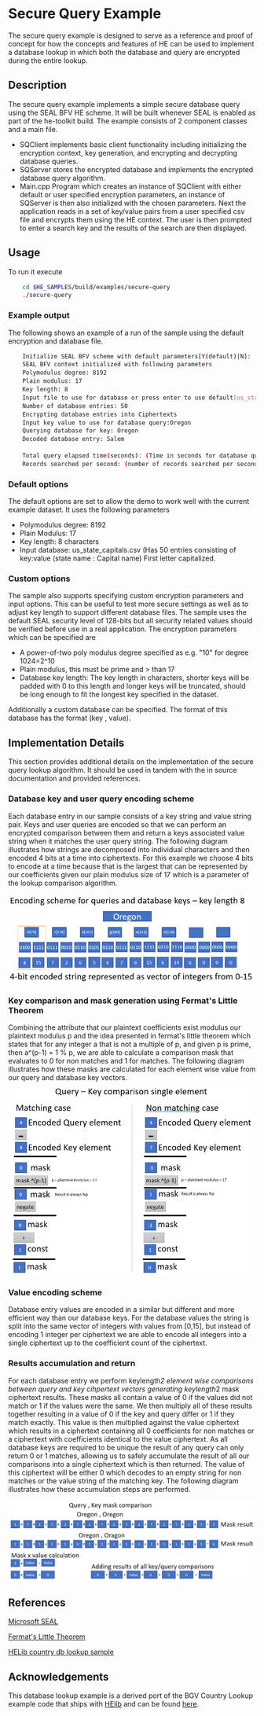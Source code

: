 # Secure Query Example

The secure query example is designed to serve as a reference and proof of concept for how the concepts and features of HE can be used to implement a database lookup in which both the database and query are encrypted during the entire lookup.

## Description
The secure query example implements a simple secure database query using the SEAL BFV HE scheme.
It will be built whenever SEAL is enabled as part of the he-toolkit build.
The example consists of 2 component classes and a main file.
 - SQClient implements basic client functionality including initializing the encryption context, key generation, and encrypting and decrypting database queries.
 - SQServer stores the encrypted database and implements the encrypted database query algorithm.
 - Main.cpp Program which creates an instance of SQClient with either default or user specified encryption parameters, an instance of SQServer is then also initialized with the chosen parameters. Next the application reads in a set of key/value pairs from a user specified csv file and encrypts them using the HE context. The user is then prompted to enter a search key and the results of the search are then displayed.

## Usage

To run it execute
```bash
	cd $HE_SAMPLES/build/examples/secure-query
	./secure-query
```
### Example output

The following shows an example of a run of the sample using the default encryption and database file.
```bash
	Initialize SEAL BFV scheme with default parameters[Y(default)|N]:
	SEAL BFV context initialized with following parameters
	Polymodulus degree: 8192
	Plain modulus: 17
	Key length: 8
	Input file to use for database or press enter to use default[us_state_capitals.csv]:
	Number of database entries: 50
	Encrypting database entries into Ciphertexts
	Input key value to use for database query:Oregon
	Querying database for key: Oregon
	Decoded database entry: Salem

	Total query elapsed time(seconds): (Time in seconds for database query)
	Records searched per second: (number of records searched per second)
```

### Default options

The default options are set to allow the demo to work well with the current example dataset. It uses the following parameters
 - Polymodulus degree: 8192
 - Plain Modulus: 17
 - Key length: 8 characters
 - Input database: us_state_capitals.csv (Has 50 entries consisting of key:value (state name : Capital name) First letter capitalized.

### Custom options

The sample also supports specifying custom encryption parameters and input options. This can be useful to test more secure settings as well as to adjust key length to support different database files. The sample uses the default SEAL security level of 128-bits but all security related values should be verified before use in a real application.
The encryption parameters which can be specified are
 - A power-of-two poly modulus degree specified as e.g. "10" for degree 1024=2^10
 - Plain modulus, this must be prime and > than 17
 - Database key length: The key length in characters, shorter keys will be padded with 0 to this length and longer keys will be truncated, should be long enough to fit the longest key specified in the dataset.

Additionally a custom database can be specified. The format of this database has the format (key , value).

## Implementation Details

This section provides additional details on the implementation of the secure query lookup algorithm. It should be used in tandem with the in source 
documentation and provided references. 

### Database key and user query encoding scheme

Each database entry in our sample consists of a key string and value string pair. Keys and user queries are encoded so that we can perform an encrypted comparison between them and return a keys associated value string when it matches the user query string. The following diagram illustrates how strings are decomposed into individual characters and then encoded 4 bits at a time into ciphertexts. For this example we choose 4 bits to encode at a time because that is the largest that can be represented by our coefficients given our plain modulus size of 17 which is a parameter of the lookup comparison algorithm. 

![encoding_diagram](images/encoding_diagram.png)

### Key comparison and mask generation using Fermat's Little Theorem

Combining the attribute that our plaintext coefficients exist modulus our plaintext modulus p and the idea presented in fermat's 
little theorem which states that for any integer a that is not a multiple of p, and given p is prime, then a^(p-1) = 1 % p, we are able to 
calculate a comparison mask that evaluates to 0 for non matches and 1 for matches. The following diagram illustrates how these 
masks are calculated for each element wise value from our query and database key vectors.

![Query Key comparison](images/query_key_comparison.png)

### Value encoding scheme

Database entry values are encoded in a similar but different and more efficient way than our database keys. For the database values 
the string is split into the same vector of integers with values from [0,15], but instead of encoding 1 integer per ciphertext we are
able to encode all integers into a single ciphertext up to the coefficient count of the ciphertext.

### Results accumulation and return

For each database entry we perform keylength*2 element wise comparisons between query and key cihpertext vectors generating keylength*2 mask ciphertext results. These masks all contain a value of 0 if the values did not match or 1 if the values were the same. We then multiply all of these results together resulting in a value of 0 if the key and query differ or 1 if they match exactly. This value is then multiplied against the value 
ciphertext which results in a ciphertext containing all 0 coefficients for non matches or a ciphertext with coefficients identical to 
the value ciphertext. As all database keys are required to be unique the result of any query can only return 0 or 1 matches, allowing us to safely accumulate the result of all our comparisons into a single ciphertext which is then returned. The value of this ciphertext will
be either 0 which decodes to an empty string for non matches or the value string of the matching key. The following diagram illustrates how these accumulation steps are performed.

![Mask comparison](images/mask_comparison.png)


## References

[Microsoft SEAL](https://github.com/microsoft/SEAL)

[Fermat's Little Theorem](https://en.wikipedia.org/wiki/Fermat%27s_little_theorem)

[HELib country db lookup sample](https://github.com/homenc/HElib/tree/master/examples/BGV_country_db_lookup)

## Acknowledgements

This database lookup example is a derived port of the BGV Country Lookup example code that ships with [HElib](https://github.com/homenc/HElib) and can be found [here](https://github.com/homenc/HElib/tree/master/examples/BGV_country_db_lookup).
